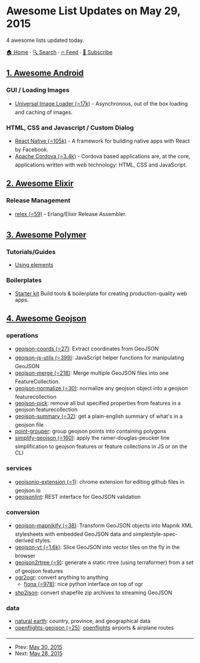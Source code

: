 # Awesome List Updates on May 29, 2015

4 awesome lists updated today.

[🏠 Home](/README.md) · [🔍 Search](https://www.trackawesomelist.com/search/) · [🔥 Feed](https://www.trackawesomelist.com/rss.xml) · [📮 Subscribe](https://trackawesomelist.us17.list-manage.com/subscribe?u=d2f0117aa829c83a63ec63c2f&id=36a103854c)



## [1. Awesome Android](/content/JStumpp/awesome-android/README.md)

### GUI / Loading Images

*   [Universal Image Loader (⭐17k)](https://github.com/nostra13/Android-Universal-Image-Loader) - Asynchronous, out of the box loading and caching of images.

### HTML, CSS and Javascript / Custom Dialog

*   [React Native (⭐105k)](https://github.com/facebook/react-native) - A framework for building native apps with React by Facebook.
*   [Apache Cordova (⭐3.4k)](https://github.com/apache/cordova-android) - Cordova based applications are, at the core, applications written with web technology: HTML, CSS and JavaScript.

## [2. Awesome Elixir](/content/h4cc/awesome-elixir/README.md)

### Release Management

*   [relex (⭐59)](https://github.com/yrashk/relex) - Erlang/Elixir Release Assembler.

## [3. Awesome Polymer](/content/Granze/awesome-polymer/README.md)

### Tutorials/Guides

*   [Using elements](https://elements.polymer-project.org/guides/using-elements)

### Boilerplates

*   [Starter kit](https://developers.google.com/web/tools/polymer-starter-kit/) Build tools & boilerplate for creating production-quality web apps.

## [4. Awesome Geojson](/content/tmcw/awesome-geojson/README.md)

### operations

*   [geojson-coords (⭐27)](https://github.com/mapbox/geojson-coords): Extract coordinates from GeoJSON
*   [geojson-js-utils (⭐399)](https://github.com/maxogden/geojson-js-utils): JavaScript helper functions for manipulating GeoJSON
*   [geojson-merge (⭐218)](https://github.com/mapbox/geojson-merge): Merge multiple GeoJSON files into one FeatureCollection.
*   [geojson-normalize (⭐30)](https://github.com/mapbox/geojson-normalize): normalize any geojson object into a geojson featurecollection
*   [geojson-pick](https://www.npmjs.com/package/geojson-pick): remove all but specified properties from features in a geojson featurecollection
*   [geojson-summary (⭐32)](https://github.com/mapbox/geojson-summary): get a plain-english summary of what's in a geojson file
*   [point-grouper](https://github.com/substack/point-grouper): group geojson points into containing polygons
*   [simplify-geojson (⭐160)](https://github.com/maxogden/simplify-geojson): apply the ramer-douglas-peucker line simplification to geojson features or feature collections in JS or on the CLI

### services

*   [geojsonio-extension (⭐1)](https://github.com/mapbox/geojsonio-extension): chrome extension for editing github files in geojson.io
*   [geojsonlint](http://geojsonlint.com/): REST interface for GeoJSON validation

### conversion

*   [geojson-mapnikify (⭐38)](https://github.com/mapbox/geojson-mapnikify): Transform GeoJSON objects into Mapnik XML stylesheets with embedded GeoJSON data and simplestyle-spec-derived styles.
*   [geojson-vt (⭐1.6k)](https://github.com/mapbox/geojson-vt): Slice GeoJSON into vector tiles on the fly in the browser
*   [geojson2rtree (⭐9)](https://github.com/maxogden/geojson2rtree): generate a static rtree (using terraformer) from a set of geojson features
*   [ogr2ogr](http://www.gdal.org/ogr2ogr.html): convert anything to anything
    *   [fiona (⭐978)](https://github.com/toblerity/fiona): nice python interface on top of ogr
*   [shp2json](https://github.com/substack/shp2json): convert shapefile zip archives to streaming GeoJSON

### data

*   [natural earth](http://www.naturalearthdata.com/): country, province, and geographical data
*   [openflights-geojson (⭐25)](https://github.com/tmcw/openflights-geojson): [openflights](http://openflights.org/) airports & airplane routes

---

- Prev: [May 30, 2015](/content/2015/05/30/README.md)
- Next: [May 28, 2015](/content/2015/05/28/README.md)